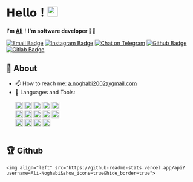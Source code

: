 # 𝗛𝗲𝗹𝗹𝗼！<img src="https://user-images.githubusercontent.com/5679180/79618120-0daffb80-80be-11ea-819e-d2b0fa904d07.gif" width="27px"> 

**I'm [Ali](https://github.com/Ali-Noghabi)！I'm software developer 👨‍💻**

[![Email Badge](https://img.shields.io/badge/Gmail-D14836?style=for-the-badge&logo=gmail&logoColor=white&link=mailto:yaronhuang@foxmail.com)](mailto:a.noghabi2002@gmail.com)
[![Instagram Badge](https://img.shields.io/badge/Instagram-E4405F?style=for-the-badge&logo=instagram&logoColor=white)](https://www.instagram.com/aliabdollahian.noghabi/) 
[![Chat on Telegram](https://img.shields.io/badge/Telegram-2CA5E0?style=for-the-badge&logo=telegram&logoColor=white)](https://t.me/Ali_Abdollahian_Noghabi) 
[![Github Badge](https://img.shields.io/badge/GitHub-100000?style=for-the-badge&logo=github&logoColor=white)](https://github.com/Ali-Noghabi)
[![Gitlab Badge](https://img.shields.io/badge/GitLab-330F63?style=for-the-badge&logo=gitlab&logoColor=white)](https://gitlab.com/ali.noghabi)
	
## 🧐 About
- 📫 How to reach me: a.noghabi2002@gmail.com<br />
- 🌱 Languages and Tools:<br />    
    <div>
	<br />
        <code><img height="20" src="https://img.shields.io/badge/C%2B%2B-00599C?style=for-the-badge&logo=c%2B%2B&logoColor=white"></code>
        <code><img height="20" src="https://img.shields.io/badge/Java-ED8B00?style=for-the-badge&logo=java&logoColor=white"></code>
	<code><img height="20" src="https://img.shields.io/badge/Qt-41CD52?style=for-the-badge&logo=qt&logoColor=white"></code>
	<code><img height="20" src="	https://img.shields.io/badge/C-00599C?style=for-the-badge&logo=c&logoColor=white"></code>
        <code><img height="20" src="https://img.shields.io/badge/C%23-239120?style=for-the-badge&logo=c-sharp&logoColor=white"></code>
	<br />
	<code><img height="20" src="https://img.shields.io/badge/Git-F05032?style=for-the-badge&logo=git&logoColor=white"></code>
        <code><img height="20" src="https://img.shields.io/badge/SQLite-07405E?style=for-the-badge&logo=sqlite&logoColor=white"></code>
	 <code><img height="20" src="https://img.shields.io/badge/CMake-064F8C?style=for-the-badge&logo=cmake&logoColor=white"></code>
        <code><img height="20" src="https://img.shields.io/badge/json-5E5C5C?style=for-the-badge&logo=json&logoColor=white"></code>
	<code><img height="20" src="https://img.shields.io/badge/Postman-FF6C37?style=for-the-badge&logo=Postman&logoColor=white"></code>
	<br />
	<code><img height="20" src="https://img.shields.io/badge/Windows-0078D6?style=for-the-badge&logo=windows&logoColor=white"></code>
	<code><img height="20" src="https://img.shields.io/badge/Ubuntu-E95420?style=for-the-badge&logo=ubuntu&logoColor=white"></code>
	<code><img height="20" src="https://img.shields.io/badge/CLion-000000?style=for-the-badge&logo=clion&logoColor=white"></code>
	<code><img height="20" src="https://img.shields.io/badge/Visual_Studio_Code-0078D4?style=for-the-badge&logo=visual%20studio%20code&logoColor=white"></code>
    </div>
    <br />
 ## 🏆 Github
 
    <img align="left" src="https://github-readme-stats.vercel.app/api?username=Ali-Noghabi&show_icons=true&hide_border=true">

